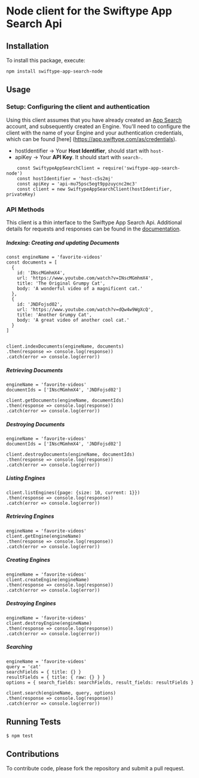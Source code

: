 # Node client for the Swiftype App Search Api

## Installation

To install this package, execute:

    npm install swiftype-app-search-node

## Usage

### Setup: Configuring the client and authentication

Using this client assumes that you have already created an [App Search](https://swiftype.com/app-search) account, and subsequently created an Engine. You'll need to configure the client with the name of your Engine and your authentication credentials, which can be found [here] (https://app.swiftype.com/as/credentials).

- hostIdentifier -> Your **Host Identifier**, should start with `host-`
- apiKey -> Your **API Key**. It should start with `search-`.

```
    const SwiftypeAppSearchClient = require('swiftype-app-search-node')
    const hostIdentifier = 'host-c5s2mj'
    const apiKey = 'api-mu75psc5egt9ppzuycnc2mc3'
    const client = new SwiftypeAppSearchClient(hostIdentifier, privateKey)
```

### API Methods

This client is a thin interface to the Swiftype App Search Api. Additional details for requests and responses can be
found in the [documentation](https://swiftype.com/documentation/app-search).

##### Indexing: Creating and updating Documents

    const engineName = 'favorite-videos'
    const documents = [
      {
        id: 'INscMGmhmX4',
        url: 'https://www.youtube.com/watch?v=INscMGmhmX4',
        title: 'The Original Grumpy Cat',
        body: 'A wonderful video of a magnificent cat.'
      },
      {
        id: 'JNDFojsd02',
        url: 'https://www.youtube.com/watch?v=dQw4w9WgXcQ',
        title: 'Another Grumpy Cat',
        body: 'A great video of another cool cat.'
      }
    ]


    client.indexDocuments(engineName, documents)
    .then(response => console.log(response))
    .catch(error => console.log(error))

##### Retrieving Documents

    engineName = 'favorite-videos'
    documentIds = ['INscMGmhmX4', 'JNDFojsd02']

    client.getDocuments(engineName, documentIds)
    .then(response => console.log(response))
    .catch(error => console.log(error))

##### Destroying Documents

    engineName = 'favorite-videos'
    documentIds = ['INscMGmhmX4', 'JNDFojsd02']

    client.destroyDocuments(engineName, documentIds)
    .then(response => console.log(response))
    .catch(error => console.log(error))

##### Listing Engines

    client.listEngines({page: {size: 10, current: 1}})
    .then(response => console.log(response))
    .catch(error => console.log(error))

##### Retrieving Engines

    engineName = 'favorite-videos'
    client.getEngine(engineName)
    .then(response => console.log(response))
    .catch(error => console.log(error))

##### Creating Engines

    engineName = 'favorite-videos'
    client.createEngine(engineName)
    .then(response => console.log(response))
    .catch(error => console.log(error))

##### Destroying Engines

    engineName = 'favorite-videos'
    client.destroyEngine(engineName)
    .then(response => console.log(response))
    .catch(error => console.log(error))

##### Searching

    engineName = 'favorite-videos'
    query = 'cat'
    searchFields = { title: {} }
    resultFields = { title: { raw: {} } }
    options = { search_fields: searchFields, result_fields: resultFields }

    client.search(engineName, query, options)
    .then(response => console.log(response))
    .catch(error => console.log(error))


## Running Tests

    $ npm test

## Contributions

  To contribute code, please fork the repository and submit a pull request.
